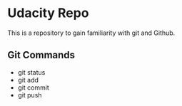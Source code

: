 # Udacity Repo

This is a repository to gain familiarity with git and Github.

## Git Commands 

* git status
* git add
* git commit 
* git push
